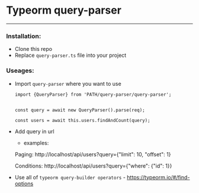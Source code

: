 # Typeorm query-parser
---

### Installation:
- Clone this repo
- Replace `query-parser.ts` file into your project
### Useages:

- Import `query-parser` where you want to use
   ```
   import {QueryParser} from 'PATH/query-parser/query-parser';

   
   const query = await new QueryParser().parse(req);

   const users = await this.users.findAndCount(query);

   ```
- Add query in url 
   - examples: 

    Paging: http://localhost/api/users?query={"limit": 10, "offset": 1}

    Conditions: http://localhost/api/users?query={"where":  {"id": 1}}
- Use all of `typeorm query-builder operators` - https://typeorm.io/#/find-options  